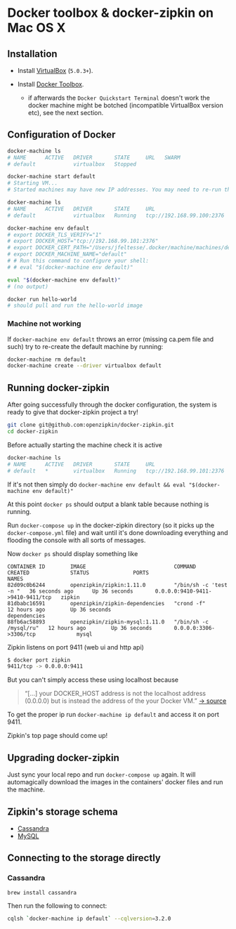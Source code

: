 # Docker toolbox & docker-zipkin on Mac OS X

## Installation

* Install [VirtualBox](https://www.virtualbox.org/wiki/Downloads) (`5.0.3+`).

* Install [Docker Toolbox](https://www.docker.com/toolbox).
  * if afterwards the `Docker Quickstart Terminal` doesn't work the docker machine might be botched (incompatible VirtualBox version etc), see the next section.

## Configuration of Docker

```sh
docker-machine ls
# NAME      ACTIVE   DRIVER       STATE     URL   SWARM
# default            virtualbox   Stopped

docker-machine start default
# Starting VM...
# Started machines may have new IP addresses. You may need to re-run the `docker-machine env` command.

docker-machine ls
# NAME      ACTIVE   DRIVER       STATE     URL                         SWARM
# default            virtualbox   Running   tcp://192.168.99.100:2376

docker-machine env default
# export DOCKER_TLS_VERIFY="1"
# export DOCKER_HOST="tcp://192.168.99.101:2376"
# export DOCKER_CERT_PATH="/Users/jfeltesse/.docker/machine/machines/default"
# export DOCKER_MACHINE_NAME="default"
# # Run this command to configure your shell:
# # eval "$(docker-machine env default)"

eval "$(docker-machine env default)"
# (no output)

docker run hello-world
# should pull and run the hello-world image
```

### Machine not working

If `docker-machine env default` throws an error (missing ca.pem file and such) try to re-create the default machine by running:

```sh
docker-machine rm default
docker-machine create --driver virtualbox default
```


## Running docker-zipkin

After going successfully through the docker configuration, the system is ready to give that docker-zipkin project a try!

```sh
git clone git@github.com:openzipkin/docker-zipkin.git
cd docker-zipkin
```

Before actually starting the machine check it is active

```sh
docker-machine ls
# NAME      ACTIVE   DRIVER       STATE     URL                         SWARM
# default   *        virtualbox   Running   tcp://192.168.99.101:2376
```

If it's not then simply do `docker-machine env default && eval "$(docker-machine env default)"`

At this point `docker ps` should output a blank table because nothing is running.

Run `docker-compose up` in the docker-zipkin directory (so it picks up the `docker-compose.yml` file) and wait until it's done downloading everything and flooding the console with all sorts of messages.

Now `docker ps` should display something like

```
CONTAINER ID        IMAGE                            COMMAND                  CREATED             STATUS              PORTS                              NAMES
82d09c0b6244        openzipkin/zipkin:1.11.0         "/bin/sh -c 'test -n "   36 seconds ago      Up 36 seconds       0.0.0.0:9410-9411->9410-9411/tcp   zipkin
81dbabc16591        openzipkin/zipkin-dependencies   "crond -f"               12 hours ago        Up 36 seconds                                          dependencies
88fb6ac58893        openzipkin/zipkin-mysql:1.11.0   "/bin/sh -c /mysql/ru"   12 hours ago        Up 36 seconds       0.0.0.0:3306->3306/tcp             mysql
```

Zipkin listens on port 9411 (web ui and http api)

```sh
$ docker port zipkin
9411/tcp -> 0.0.0.0:9411
```

But you can't simply access these using localhost because
> “[...] your DOCKER_HOST address is not the localhost address (0.0.0.0) but is instead the address of the your Docker VM.” [→ source](http://docs.docker.com/installation/mac/#example-of-docker-on-mac-os-x)

To get the proper ip run `docker-machine ip default` and access it on port 9411.

Zipkin's top page should come up!

## Upgrading docker-zipkin

Just sync your local repo and run `docker-compose up` again.
It will automagically download the images in the containers' docker files and run the machine.

## Zipkin's storage schema

- [Cassandra](https://github.com/openzipkin/zipkin/blob/master/zipkin-storage/zipkin2_cassandra/src/main/resources/zipkin2-schema.cql)
- [MySQL](https://github.com/openzipkin/zipkin/blob/master/zipkin-storage/mysql/src/main/resources/mysql.sql)

## Connecting to the storage directly

### Cassandra

```
brew install cassandra
```

Then run the following to connect:

```sh
cqlsh `docker-machine ip default` --cqlversion=3.2.0
```

